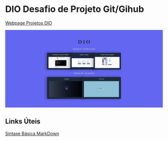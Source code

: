 # DIO Desafio de Projeto Git/Gihub
[Webpage Projetos DIO](https://alexandre-a11.github.io/dio-desafio/)

[![](assets/images/Projetos-DIO.png)](https://alexandre-a11.github.io/dio-desafio/)

## Links Úteis

[Sintaxe Básica MarkDown](https://www.markdownguide.org/cheat-sheet/)

<img style="width: 600px">


